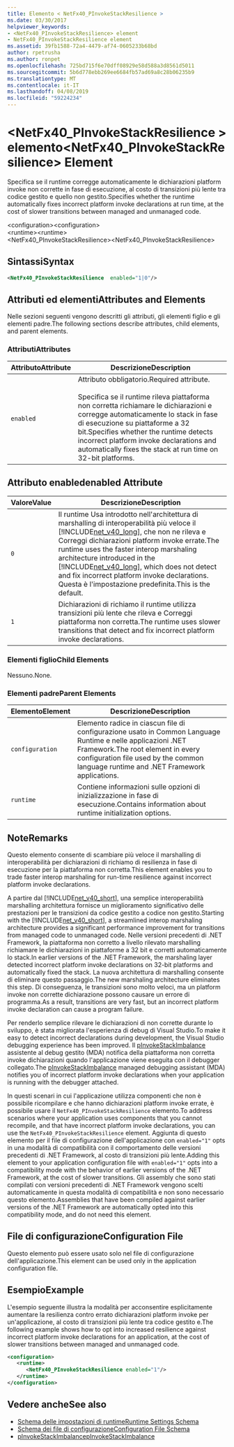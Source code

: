 ```yaml
---
title: Elemento < NetFx40_PInvokeStackResilience >
ms.date: 03/30/2017
helpviewer_keywords:
- <NetFx40_PInvokeStackResilience> element
- NetFx40_PInvokeStackResilience element
ms.assetid: 39fb1588-72a4-4479-af74-0605233b68bd
author: rpetrusha
ms.author: ronpet
ms.openlocfilehash: 725bd715f6e70dff08929e58d588a3d8561d5011
ms.sourcegitcommit: 5b6d778ebb269ee6684fb57ad69a8c28b06235b9
ms.translationtype: MT
ms.contentlocale: it-IT
ms.lasthandoff: 04/08/2019
ms.locfileid: "59224234"
---
```

# <a name="netfx40pinvokestackresilience-element"></a><span data-ttu-id="0f256-102">\<NetFx40_PInvokeStackResilience > elemento</span><span class="sxs-lookup"><span data-stu-id="0f256-102">\<NetFx40_PInvokeStackResilience> Element</span></span>
<span data-ttu-id="0f256-103">Specifica se il runtime corregge automaticamente le dichiarazioni platform invoke non corrette in fase di esecuzione, al costo di transizioni più lente tra codice gestito e quello non gestito.</span><span class="sxs-lookup"><span data-stu-id="0f256-103">Specifies whether the runtime automatically fixes incorrect platform invoke declarations at run time, at the cost of slower transitions between managed and unmanaged code.</span></span>  
  
 <span data-ttu-id="0f256-104">\<configuration></span><span class="sxs-lookup"><span data-stu-id="0f256-104">\<configuration></span></span>  
<span data-ttu-id="0f256-105">\<runtime></span><span class="sxs-lookup"><span data-stu-id="0f256-105">\<runtime></span></span>  
<span data-ttu-id="0f256-106"><NetFx40_PInvokeStackResilience></span><span class="sxs-lookup"><span data-stu-id="0f256-106"><NetFx40_PInvokeStackResilience></span></span>  
  
## <a name="syntax"></a><span data-ttu-id="0f256-107">Sintassi</span><span class="sxs-lookup"><span data-stu-id="0f256-107">Syntax</span></span>  
  
```xml  
<NetFx40_PInvokeStackResilience  enabled="1|0"/>  
```  
  
## <a name="attributes-and-elements"></a><span data-ttu-id="0f256-108">Attributi ed elementi</span><span class="sxs-lookup"><span data-stu-id="0f256-108">Attributes and Elements</span></span>  
 <span data-ttu-id="0f256-109">Nelle sezioni seguenti vengono descritti gli attributi, gli elementi figlio e gli elementi padre.</span><span class="sxs-lookup"><span data-stu-id="0f256-109">The following sections describe attributes, child elements, and parent elements.</span></span>  
  
### <a name="attributes"></a><span data-ttu-id="0f256-110">Attributi</span><span class="sxs-lookup"><span data-stu-id="0f256-110">Attributes</span></span>  
  
|<span data-ttu-id="0f256-111">Attributo</span><span class="sxs-lookup"><span data-stu-id="0f256-111">Attribute</span></span>|<span data-ttu-id="0f256-112">Descrizione</span><span class="sxs-lookup"><span data-stu-id="0f256-112">Description</span></span>|  
|---------------|-----------------|  
|`enabled`|<span data-ttu-id="0f256-113">Attributo obbligatorio.</span><span class="sxs-lookup"><span data-stu-id="0f256-113">Required attribute.</span></span><br /><br /> <span data-ttu-id="0f256-114">Specifica se il runtime rileva piattaforma non corretta richiamare le dichiarazioni e corregge automaticamente lo stack in fase di esecuzione su piattaforme a 32 bit.</span><span class="sxs-lookup"><span data-stu-id="0f256-114">Specifies whether the runtime detects incorrect platform invoke declarations and automatically fixes the stack at run time on 32-bit platforms.</span></span>|  
  
## <a name="enabled-attribute"></a><span data-ttu-id="0f256-115">Attributo enabled</span><span class="sxs-lookup"><span data-stu-id="0f256-115">enabled Attribute</span></span>  
  
|<span data-ttu-id="0f256-116">Valore</span><span class="sxs-lookup"><span data-stu-id="0f256-116">Value</span></span>|<span data-ttu-id="0f256-117">Descrizione</span><span class="sxs-lookup"><span data-stu-id="0f256-117">Description</span></span>|  
|-----------|-----------------|  
|`0`|<span data-ttu-id="0f256-118">Il runtime Usa introdotto nell'architettura di marshalling di interoperabilità più veloce il [!INCLUDE[net_v40_long](../../../../../includes/net-v40-long-md.md)], che non ne rileva e Correggi dichiarazioni platform invoke errate.</span><span class="sxs-lookup"><span data-stu-id="0f256-118">The runtime uses the faster interop marshaling architecture introduced in the [!INCLUDE[net_v40_long](../../../../../includes/net-v40-long-md.md)], which does not detect and fix incorrect platform invoke declarations.</span></span> <span data-ttu-id="0f256-119">Questa è l'impostazione predefinita.</span><span class="sxs-lookup"><span data-stu-id="0f256-119">This is the default.</span></span>|  
|`1`|<span data-ttu-id="0f256-120">Dichiarazioni di richiamo il runtime utilizza transizioni più lente che rileva e Correggi piattaforma non corretta.</span><span class="sxs-lookup"><span data-stu-id="0f256-120">The runtime uses slower transitions that detect and fix incorrect platform invoke declarations.</span></span>|  
  
### <a name="child-elements"></a><span data-ttu-id="0f256-121">Elementi figlio</span><span class="sxs-lookup"><span data-stu-id="0f256-121">Child Elements</span></span>  
 <span data-ttu-id="0f256-122">Nessuno.</span><span class="sxs-lookup"><span data-stu-id="0f256-122">None.</span></span>  
  
### <a name="parent-elements"></a><span data-ttu-id="0f256-123">Elementi padre</span><span class="sxs-lookup"><span data-stu-id="0f256-123">Parent Elements</span></span>  
  
|<span data-ttu-id="0f256-124">Elemento</span><span class="sxs-lookup"><span data-stu-id="0f256-124">Element</span></span>|<span data-ttu-id="0f256-125">Descrizione</span><span class="sxs-lookup"><span data-stu-id="0f256-125">Description</span></span>|  
|-------------|-----------------|  
|`configuration`|<span data-ttu-id="0f256-126">Elemento radice in ciascun file di configurazione usato in Common Language Runtime e nelle applicazioni .NET Framework.</span><span class="sxs-lookup"><span data-stu-id="0f256-126">The root element in every configuration file used by the common language runtime and .NET Framework applications.</span></span>|  
|`runtime`|<span data-ttu-id="0f256-127">Contiene informazioni sulle opzioni di inizializzazione in fase di esecuzione.</span><span class="sxs-lookup"><span data-stu-id="0f256-127">Contains information about runtime initialization options.</span></span>|  
  
## <a name="remarks"></a><span data-ttu-id="0f256-128">Note</span><span class="sxs-lookup"><span data-stu-id="0f256-128">Remarks</span></span>  
 <span data-ttu-id="0f256-129">Questo elemento consente di scambiare più veloce il marshalling di interoperabilità per dichiarazioni di richiamo di resilienza in fase di esecuzione per la piattaforma non corretta.</span><span class="sxs-lookup"><span data-stu-id="0f256-129">This element enables you to trade faster interop marshaling for run-time resilience against incorrect platform invoke declarations.</span></span>  
  
 <span data-ttu-id="0f256-130">A partire dal [!INCLUDE[net_v40_short](../../../../../includes/net-v40-short-md.md)], una semplice interoperabilità marshalling architettura fornisce un miglioramento significativo delle prestazioni per le transizioni da codice gestito a codice non gestito.</span><span class="sxs-lookup"><span data-stu-id="0f256-130">Starting with the [!INCLUDE[net_v40_short](../../../../../includes/net-v40-short-md.md)], a streamlined interop marshaling architecture provides a significant performance improvement for transitions from managed code to unmanaged code.</span></span> <span data-ttu-id="0f256-131">Nelle versioni precedenti di .NET Framework, la piattaforma non corretto a livello rilevato marshalling richiamare le dichiarazioni in piattaforme a 32 bit e corretti automaticamente lo stack.</span><span class="sxs-lookup"><span data-stu-id="0f256-131">In earlier versions of the .NET Framework, the marshaling layer detected incorrect platform invoke declarations on 32-bit platforms and automatically fixed the stack.</span></span> <span data-ttu-id="0f256-132">La nuova architettura di marshalling consente di eliminare questo passaggio.</span><span class="sxs-lookup"><span data-stu-id="0f256-132">The new marshaling architecture eliminates this step.</span></span> <span data-ttu-id="0f256-133">Di conseguenza, le transizioni sono molto veloci, ma un platform invoke non corrette dichiarazione possono causare un errore di programma.</span><span class="sxs-lookup"><span data-stu-id="0f256-133">As a result, transitions are very fast, but an incorrect platform invoke declaration can cause a program failure.</span></span>  
  
 <span data-ttu-id="0f256-134">Per renderlo semplice rilevare le dichiarazioni di non corrette durante lo sviluppo, è stata migliorata l'esperienza di debug di Visual Studio.</span><span class="sxs-lookup"><span data-stu-id="0f256-134">To make it easy to detect incorrect declarations during development, the Visual Studio debugging experience has been improved.</span></span> <span data-ttu-id="0f256-135">Il [pInvokeStackImbalance](../../../../../docs/framework/debug-trace-profile/pinvokestackimbalance-mda.md) assistente al debug gestito (MDA) notifica della piattaforma non corretta invoke dichiarazioni quando l'applicazione viene eseguita con il debugger collegato.</span><span class="sxs-lookup"><span data-stu-id="0f256-135">The [pInvokeStackImbalance](../../../../../docs/framework/debug-trace-profile/pinvokestackimbalance-mda.md) managed debugging assistant (MDA) notifies you of incorrect platform invoke declarations when your application is running with the debugger attached.</span></span>  
  
 <span data-ttu-id="0f256-136">In questi scenari in cui l'applicazione utilizza componenti che non è possibile ricompilare e che hanno dichiarazioni platform invoke errate, è possibile usare il `NetFx40_PInvokeStackResilience` elemento.</span><span class="sxs-lookup"><span data-stu-id="0f256-136">To address scenarios where your application uses components that you cannot recompile, and that have incorrect platform invoke declarations, you can use the `NetFx40_PInvokeStackResilience` element.</span></span> <span data-ttu-id="0f256-137">Aggiunta di questo elemento per il file di configurazione dell'applicazione con `enabled="1"` opts in una modalità di compatibilità con il comportamento delle versioni precedenti di .NET Framework, al costo di transizioni più lente.</span><span class="sxs-lookup"><span data-stu-id="0f256-137">Adding this element to your application configuration file with `enabled="1"` opts into a compatibility mode with the behavior of earlier versions of the .NET Framework, at the cost of slower transitions.</span></span> <span data-ttu-id="0f256-138">Gli assembly che sono stati compilati con versioni precedenti di .NET Framework vengono scelti automaticamente in questa modalità di compatibilità e non sono necessario questo elemento.</span><span class="sxs-lookup"><span data-stu-id="0f256-138">Assemblies that have been compiled against earlier versions of the .NET Framework are automatically opted into this compatibility mode, and do not need this element.</span></span>  
  
## <a name="configuration-file"></a><span data-ttu-id="0f256-139">File di configurazione</span><span class="sxs-lookup"><span data-stu-id="0f256-139">Configuration File</span></span>  
 <span data-ttu-id="0f256-140">Questo elemento può essere usato solo nel file di configurazione dell'applicazione.</span><span class="sxs-lookup"><span data-stu-id="0f256-140">This element can be used only in the application configuration file.</span></span>  
  
## <a name="example"></a><span data-ttu-id="0f256-141">Esempio</span><span class="sxs-lookup"><span data-stu-id="0f256-141">Example</span></span>  
 <span data-ttu-id="0f256-142">L'esempio seguente illustra la modalità per acconsentire esplicitamente aumentare la resilienza contro errato dichiarazioni platform invoke per un'applicazione, al costo di transizioni più lente tra codice gestito e.</span><span class="sxs-lookup"><span data-stu-id="0f256-142">The following example shows how to opt into increased resilience against incorrect platform invoke declarations for an application, at the cost of slower transitions between managed and unmanaged code.</span></span>  
  
```xml  
<configuration>  
   <runtime>  
      <NetFx40_PInvokeStackResilience enabled="1"/>  
   </runtime>  
</configuration>  
```  
  
## <a name="see-also"></a><span data-ttu-id="0f256-143">Vedere anche</span><span class="sxs-lookup"><span data-stu-id="0f256-143">See also</span></span>

- [<span data-ttu-id="0f256-144">Schema delle impostazioni di runtime</span><span class="sxs-lookup"><span data-stu-id="0f256-144">Runtime Settings Schema</span></span>](../../../../../docs/framework/configure-apps/file-schema/runtime/index.md)
- [<span data-ttu-id="0f256-145">Schema dei file di configurazione</span><span class="sxs-lookup"><span data-stu-id="0f256-145">Configuration File Schema</span></span>](../../../../../docs/framework/configure-apps/file-schema/index.md)
- [<span data-ttu-id="0f256-146">pInvokeStackImbalance</span><span class="sxs-lookup"><span data-stu-id="0f256-146">pInvokeStackImbalance</span></span>](../../../../../docs/framework/debug-trace-profile/pinvokestackimbalance-mda.md)
